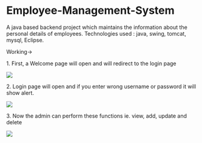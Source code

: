 # Employee-Management-System
A java based backend project which maintains the information about the personal details of employees.
Technologies used : java, swing, tomcat, mysql, Eclipse.

<body>
 <p>Working-></p>
 <p>1. First, a Welcome page will open and will redirect to the login page</p>
 <img src="login_page.png"></img>
 <br>
 <p>2. Login page will open and if you enter wrong username or password it will show alert.</p>
 <img src="invalid.png"></img>
 <br>
 <p>3. Now the admin can perform these functions ie. view, add, update and delete</p>
 <img src="details.png"></img>
 </body>



